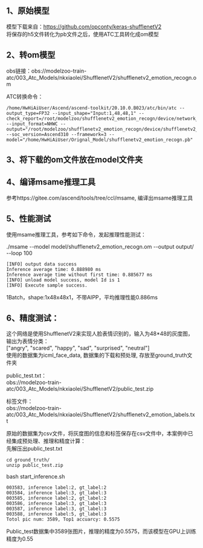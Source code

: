 ## 1、原始模型
模型下载来自：https://github.com/opconty/keras-shufflenetV2 \
将保存的h5文件转化为pb文件之后，使用ATC工具转化成om模型

## 2、转om模型
obs链接：obs://modelzoo-train-atc/003_Atc_Models/nkxiaolei/ShufflenetV2/shufflenetv2_emotion_recogn.om

ATC转换命令：
```
/home/HwHiAiUser/Ascend/ascend-toolkit/20.10.0.B023/atc/bin/atc --output_type=FP32 --input_shape="Input:1,48,48,1" --check_report=/root/modelzoo/shufflenetv2_emotion_recogn/device/network_analysis.report --input_format=NHWC --output="/root/modelzoo/shufflenetv2_emotion_recogn/device/shufflenetv2_emotion_recogn" --soc_version=Ascend310 --framework=3 --model="/home/HwHiAiUser/Orignal_Model/shufflenetv2_emotion_recogn.pb" 
``` 

## 3、将下载的om文件放在model文件夹

## 4、编译msame推理工具
参考https://gitee.com/ascend/tools/tree/ccl/msame, 编译出msame推理工具

## 5、性能测试
使用msame推理工具，参考如下命令，发起推理性能测试： 

./msame --model model/shufflenetv2_emotion_recogn.om --output output/ --loop 100
```
[INFO] output data success
Inference average time: 0.888980 ms
Inference average time without first time: 0.885677 ms
[INFO] unload model success, model Id is 1
[INFO] Execute sample success.
```
1Batch，shape:1x48x48x1，不带AIPP，平均推理性能0.886ms

## 6、精度测试：
这个网络是使用ShufflenetV2来实现人脸表情识别的，输入为48*48的灰度图，输出为表情分类：\
["angry", "scared", "happy", "sad", "surprised", "neutral"]\
使用的数据集为icml_face_data, 数据集的下载和预处理, 存放至ground_truth文件夹

public_test.txt：\
obs://modelzoo-train-atc/003_Atc_Models/nkxiaolei/ShufflenetV2/public_test.zip

标签文件：\
obs://modelzoo-train-atc/003_Atc_Models/nkxiaolei/ShufflenetV2/shufflenetv2_emotion_labels.txt

原始的数据集为csv文件，将灰度图的信息和标签保存在csv文件中，本案例中已经集成预处理、推理和精度计算：\
先解压出public_test.txt
```
cd ground_truth/
unzip public_test.zip
```

bash start_inference.sh
```
003583, inference label:2, gt_label:2
003584, inference label:3, gt_label:3
003585, inference label:2, gt_label:2
003586, inference label:3, gt_label:3
003587, inference label:3, gt_label:3
003588, inference label:5, gt_label:3
Totol pic num: 3589, Top1 accuarcy: 0.5575
```
Public_test数据集中3589张图片，推理的精度为0.5575，而该模型在GPU上训练精度为0.55